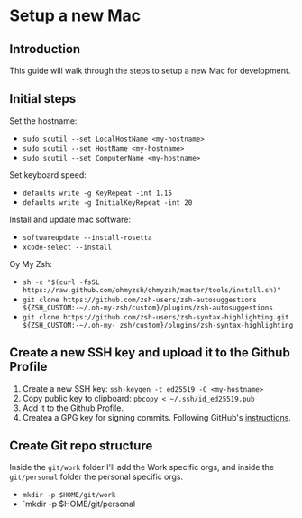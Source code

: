 # Setup a new Mac

## Introduction

This guide will walk through the steps to setup a new Mac for development.

## Initial steps

Set the hostname:

- `sudo scutil --set LocalHostName <my-hostname>`
- `sudo scutil --set HostName <my-hostname>`
- `sudo scutil --set ComputerName <my-hostname>`

Set keyboard speed:

- `defaults write -g KeyRepeat -int 1.15`
- `defaults write -g InitialKeyRepeat -int 20`

Install and update mac software:

- `softwareupdate --install-rosetta`
- `xcode-select --install`

Oy My Zsh:

- `sh -c "$(curl -fsSL https://raw.github.com/ohmyzsh/ohmyzsh/master/tools/install.sh)"`
- `git clone https://github.com/zsh-users/zsh-autosuggestions ${ZSH_CUSTOM:-~/.oh-my-zsh/custom}/plugins/zsh-autosuggestions`
- `git clone https://github.com/zsh-users/zsh-syntax-highlighting.git ${ZSH_CUSTOM:-~/.oh-my- zsh/custom}/plugins/zsh-syntax-highlighting`

## Create a new SSH key and upload it to the Github Profile

1. Create a new SSH key: `ssh-keygen -t ed25519 -C <my-hostname>`
2. Copy public key to clipboard: `pbcopy < ~/.ssh/id_ed25519.pub`
3. Add it to the Github Profile.
4. Createa a GPG key for signing commits. Following GitHub's [instructions](https://docs.github.com/en/authentication/managing-commit-signature-verification/generating-a-new-gpg-key).

## Create Git repo structure

Inside the `git/work` folder I'll add the Work specific orgs, and inside the `git/personal` folder the personal specific orgs.

- `mkdir -p $HOME/git/work`
- `mkdir -p $HOME/git/personal
